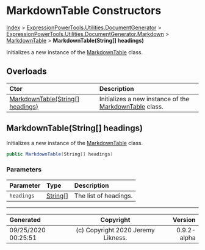 ﻿# MarkdownTable Constructors

[Index](../index.md) > [ExpressionPowerTools.Utilities.DocumentGenerator](ExpressionPowerTools.Utilities.DocumentGenerator.a.md) > [ExpressionPowerTools.Utilities.DocumentGenerator.Markdown](ExpressionPowerTools.Utilities.DocumentGenerator.Markdown.n.md) > [MarkdownTable](ExpressionPowerTools.Utilities.DocumentGenerator.Markdown.MarkdownTable.cs.md) > **MarkdownTable(String[] headings)**

Initializes a new instance of the [MarkdownTable](ExpressionPowerTools.Utilities.DocumentGenerator.Markdown.MarkdownTable.cs.md) class.

## Overloads

| Ctor | Description |
| :-- | :-- |
| [MarkdownTable(String[] headings)](#markdowntablestring[]-headings) | Initializes a new instance of the [MarkdownTable](ExpressionPowerTools.Utilities.DocumentGenerator.Markdown.MarkdownTable.cs.md) class. |

## MarkdownTable(String[] headings)

Initializes a new instance of the [MarkdownTable](ExpressionPowerTools.Utilities.DocumentGenerator.Markdown.MarkdownTable.cs.md) class.

```csharp
public MarkdownTable(String[] headings)
```

### Parameters

| Parameter | Type | Description |
| :-- | :-- | :-- |
| `headings` | [String[]](https://docs.microsoft.com/dotnet/api/system.string) | The list of headings. |



---

| Generated | Copyright | Version |
| :-- | :-: | --: |
| 09/25/2020 00:25:51 | (c) Copyright 2020 Jeremy Likness. | 0.9.2-alpha |
